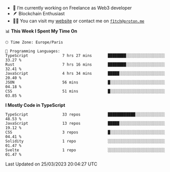 - 🔭 I’m currently working on Freelance as Web3 developer
- 🪶 Blockchain Enthusiast
- 👨‍💻 You can visit my [website](https://f1tch.xyz) or contact me on [`f1tch@proton.me`](mailto:f1tch@proton.me)

<!--START_SECTION:waka-->
📊 **This Week I Spent My Time On** 

```text
🕑︎ Time Zone: Europe/Paris

💬 Programming Languages: 
TypeScript               7 hrs 27 mins       ████████░░░░░░░░░░░░░░░░░   33.27 % 
Rust                     7 hrs 16 mins       ████████░░░░░░░░░░░░░░░░░   32.41 % 
JavaScript               4 hrs 34 mins       █████░░░░░░░░░░░░░░░░░░░░   20.40 % 
JSON                     56 mins             █░░░░░░░░░░░░░░░░░░░░░░░░   04.18 % 
CSS                      51 mins             █░░░░░░░░░░░░░░░░░░░░░░░░   03.85 % 
```

**I Mostly Code in TypeScript** 

```text
TypeScript               33 repos            ████████████░░░░░░░░░░░░░   48.53 % 
JavaScript               13 repos            █████░░░░░░░░░░░░░░░░░░░░   19.12 % 
CSS                      3 repos             █░░░░░░░░░░░░░░░░░░░░░░░░   04.41 % 
Solidity                 1 repo              ░░░░░░░░░░░░░░░░░░░░░░░░░   01.47 % 
Svelte                   1 repo              ░░░░░░░░░░░░░░░░░░░░░░░░░   01.47 % 
```




 Last Updated on 25/03/2023 20:04:27 UTC
<!--END_SECTION:waka-->

